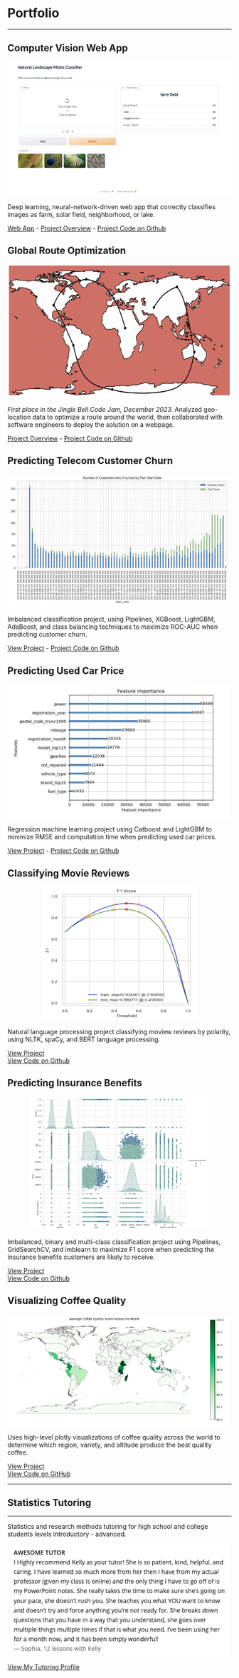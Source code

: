 # Portfolio
---

## Computer Vision Web App

<p align="center">
  <img src="/images/landscape-classifier/web-app-screenshot.png?raw=true" 
  width="600"
  height="300"
  alt="Image of a Natural Landscape Classifier Web App">
</p>
 
 Deep learning, neural-network-driven web app that correctly classifies images as farm, solar field, neighborhood, or lake.  

<a href='https://kellyshreeve-landscape-image-classifier.hf.space/' target='_blank'>Web App</a>  - <a href='https://kellyshreeve.github.io/pages/natural-landscape-classifier' target='_blank'>Project Overview</a> - <a href='https://github.com/kellyshreeve/natural-landscape-image-classifier/blob/main/final-model/Natural-Landscape-Image-Classifier.ipynb' target='_blank'>Project Code on Github</a>

## Global Route Optimization

<p align="center">
  <img src="/images/route-optimization/optimized-route.png?raw=true" 
  width="600"
  height="300"
  alt="Map using geo-location data to display an optimized route around the world">
</p>

*First place in the Jingle Bell Code Jam, December 2023.* Analyzed geo-location data to optimize a route around the world, then collaborated with software engineers to deploy the solution on a webpage. 

[Project Overview](https://kellyshreeve.github.io/pages/global-route-optimization) - <a href='https://github.com/skovakina/jingle-bells-jam/blob/main/notebooks/merry_mailers_route_optimizer.ipynb' target='_blank'>Project Code on Github</a>

## Predicting Telecom Customer Churn

<p align="center">
  <img src="/images/customer-churn/churn_over_time.png?raw=true" 
  width="600"
  height="300"
  alt="Customer churn over time">
</p>

Imbalanced classification project, using Pipelines, XGBoost, LightGBM, AdaBoost, and class balancing techniques to maximize ROC-AUC when predicting customer churn.

[View Project](https://kellyshreeve.github.io/pages/predicting-telecom-churn) - <a href='https://github.com/kellyshreeve/predicting-telecom-customer-churn' target='_blank'>Project Code on Github</a>

## Predicting Used Car Price

<p align="center">
  <img src="/images/important_features.png?raw=true" 
  width="500"
  height="300"
  alt="Important features LightGBM GBDT">
</p>

Regression machine learning project using Catboost and LightGBM to minimize RMSE and computation time when predicting used car prices.  

[View Project](https://kellyshreeve.github.io/pages/predicting-used-car-price) - <a href='https://github.com/kellyshreeve/predicting-used-car-price' target='_blank'>Project Code on Github</a>

## Classifying Movie Reviews

<p align="center">
  <img src="/images/nlp_f1.png?raw=true" 
  width="350"
  height="300"
  alt="F1 curve for nlp logistic regression">
</p>

Natural language processing project classifying moview reviews by polarity, using NLTK, spaCy, and BERT language processing.

[View Project](https://kellyshreeve.github.io/pages/classifying-reviews-nlp)  
[View Code on Github](https://github.com/kellyshreeve/categorizing-customer-reviews)

## Predicting Insurance Benefits

<p align="center">
  <img src="/images/pairplot.png?raw=true" 
  width="400"
  height="300"
  alt="Line graph of gold recovery across stages">
</p>

Imbalanced, binary and multi-class classification project using Pipelines, GridSearchCV, and imblearn to maximize F1 score when predicting the insurance benefits customers are likely to receive.  

[View Project](https://kellyshreeve.github.io/pages/predicting-insurance-benefits)  
[View Code on Github](https://github.com/kellyshreeve/predicting-insurance-benefits)

## Visualizing Coffee Quality

<p align="center">
  <img src="/images/choropleth.png?raw=true" 
  width="500"
  height="250"
  alt="Bar graph of average quality across coffee varieties">
</p>

Uses high-level plotly visualizations of coffee quality across the world to determine which region, variety, and altitude produce the best quality coffee.  

[View Project](https://kellyshreeve.github.io/pages/visualizing-coffee-quality)  
[View Code on GitHub](https://github.com/kellyshreeve/Visualizing_Coffee_Quality)

---

## Statistics Tutoring

---

Statistics and research methods tutoring for high school and college students levels introductory - advanced.

<p align="center">
  <img src="/images/review.png?raw=true" 
  width="500"
  height="250"
  alt="Statistic student's review">
</p>

[View My Tutoring Profile](https://is.gd/yFdya2)


